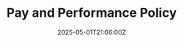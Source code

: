---
title: Pay and Performance Policy
linkTitle: Pay and Performance Policy
date: '2025-05-01T21:06:00Z'
weight: 1
description: Green Orbit Digital emphasizes fair compensation and performance management
  through competitive salaries, continuous feedback, and structured performance reviews.
  The policy includes goal setting, regular check-ins, and support for performance
  improvement, aiming to foster a culture of excellence and transparency.
draft: false
ref: pay-and-performance-policy
---